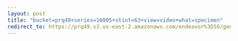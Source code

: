 ```yaml
---
layout: post
title: "bucket=prq49+series=16005+stint=63+view=video+what=specimen"
redirect_to: https://prq49.s3.us-east-2.amazonaws.com/endeavor%3D16/genomes/stage%3D0%2Bwhat%3Dgenerated/stint%3D63/series%3D16005/a%3Dgenome%2Bcriteria%3Dabundance%2Bmorph%3Dwildtype%2Bproc%3D0%2Bseries%3D16005%2Bstint%3D63%2Bthread%3D0%2Bvariation%3Dmaster%2Bext%3D.json.gz
---
```

